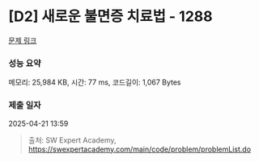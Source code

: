# [D2] 새로운 불면증 치료법 - 1288 

[문제 링크](https://swexpertacademy.com/main/code/problem/problemDetail.do?contestProbId=AV18_yw6I9MCFAZN) 

### 성능 요약

메모리: 25,984 KB, 시간: 77 ms, 코드길이: 1,067 Bytes

### 제출 일자

2025-04-21 13:59



> 출처: SW Expert Academy, https://swexpertacademy.com/main/code/problem/problemList.do